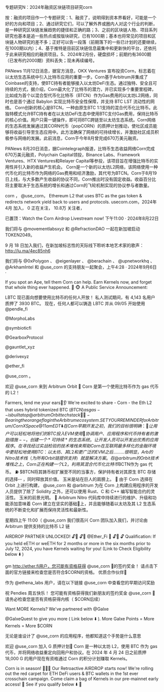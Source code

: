 专题研究N：2024年融资区块链项目研究corn


按：融资的项目作一个专题研究：1、融资了，说明得到资本界看好，可能是一个好的方向和项目；2、通过研究它们，可以了解外界或圈内人对这个行业的判断，是一种研究区块链发展趋势的捷径和正确的路；3、之前的区块链人物、项目系列研究也基本是追一些热点或按版块研究，已有1000期；基本也将常见的项目和区块链人物研究的差不多；正好可以告一段落（前期落下的一些已计划的还要继续，在1000期以内）；4、基于推特是目前区块链信息最集中和更新快的平台，还依托于此来研究相应的融资项目。5、2024年2月份，硬盘损坏；前期约有3600期（已发布约2000期）资料丢失；现未再续编号。

PANews 11月12日消息，据官方消息，OKX Ventures 宣布投资Corn，标志着在以太坊生态系统中引入比特币应用的重要一步。Corn基于Arbitrum并集成了Coinbase的支持，使BTC持有者能够接入以太坊DeFi生态。通过独特、安全且可持续的方式，据介绍，Corn最大化了比特币的潜力，并已实现多个重要里程碑，比如成为首个以混合型代币化比特币（BTCN）作为Gas费用的以太坊L2网络，同时也是首个通过 Babylon 实现比特币安全性保障，并支持 BTC LST 流动性的网络。
Corn创新的核心是BTCN，一种由原生BTC 1:1支持的混合代币化比特币。此独特模式允许BTC持有者在以太坊DeFi生态中使用BTC支付Gas费用，保持比特币的核心价值。用户只需一键操作，即可将BTC跨链至以太坊生态系统。Corn网络的生态系统发展通过其CORN代币（popCORN）的质押计划推动，使社区成员能够将收益引导至生态应用中。此方法确保了网络的可持续增长，并激励社区成员积极参与网络的发展。此前消息，Corn于今年8月曾完成670万美元融资。

PANews 8月20日消息，据Cointelegraph报道，比特币生态收益网络Corn完成670万美元融资，Polychain Capital领投，Binance Labs、Framework Ventures、HTX Ventures和Relayer Capital等参投，该项目旨在增强比特币的实用性并引入新的收益产生机会。
Corn是一个新的以太坊L2网络，该网络使用一种代币化的比特币作为网络的Gas费用和经济激励，其代号为BTCN。Corn于8月19日上线，与大多数产生收益的协议不同，Corn推出时没有固定收益。收益百分比将主要取决于生态系统的增长和通过Corn的飞轮机制实现的协议参与者数量。

corn
，
@use_corn，
Ethereum L2 that uses BTC as the gas token & redirects network yield back to users and protocols.
usecorn.com，2024年4月 加入，
0 正在关注，
10.8万 关注者，


已置顶：Watch the  Corn Airdrop Livestream now! 下午11:00 · 2024年8月22日

我们将与
@movementlabsxyz
和
@RefractionDAO
一起在新加坡启动 TOKEN2049。

9 月 18 日加入我们，在新加坡标志性的天际线下聆听本地艺术家的歌声： http://lu.ma/4ec85nh6

我们将与
@0xPolygon
 、 
@eigenlayer
 、 
@berachain
 、 
@upnetworkhq
 、 
@ArkhamIntel
和
@use_corn
的支持朋友一起聚会，上午4:28 · 2024年9月6日
·

If you spot an Ape, tell them Corn can help. Earn Kernels now, and forget that whole thing ever happened. 🌽 🐵
A Public Service Announcement:

LBTC 现已面向想要使用比特币的任何人开放！
私人测试期间，有 4,143 名用户质押了 3930 BTC。
现在，任何人都可以铸造 LBTC 并从 09/05 开始使用
@pendle_fi
 
@MorphoLabs
 
@symbioticfi
 
@GearboxProtocol
 
@gauntlet_xyz
 
@derivexyz
 
@ether_fi
 
@use_corn
 。

欢迎
@use_corn
来到 Arbitrum Orbit 🌽
Corn 是第一个使用比特币作为 gas 代币的 L2！

Farmers, lend me your ears🌽👂
We're excited to share - Corn - the Eth L2 that uses hybrid tokenized BTC ($BTCN) as gas -- is built atop 
@arbitrum
 Orbit tech stack🦾🌽 - Bearing the orange flag in the Arbitrum ecosystem.
SET YOUR REMINDER for Arbitrum/Corn X Space @ 11am EDT ⬇️
在 Corn 早期开发之初，我们的目标很明确：
🌽让用户可以轻松地将他们的 BTC 投入 EVM 使用
🌽协调用户、应用程序和代币持有者的激励措施-- ，创建一个*可持续*的生态系统，让开发人员可以开发出优秀的应用程序。
在寻找经过实战检验的技术堆栈来帮助 Corn 在互联网最多样化的金融环境中更轻松地使用 BTC：以太坊、其 L2 和更广泛的 EVM 之后……
...很明显，Arb 的 Nitro 技术栈（为所有 Orbit 链提供支持）就是解决方案。
在
@arbitrum
的 Orbit 技术堆栈之上，Corn 正在构建一个 L2，利用其混合代币化比特币$BCTN作为 gas 代币。 ⛽
$BTCN将其铸币权扩展至不同的当事方，保护持有者对其原生 BTC 存储的选择-- ，同时释放其价值。
玉米是站在巨人的肩膀上。 🦾
由于 Corn 选择在 Orbit 上进行构建， 
@use_corn
和
@arbitrum
为在 Corn 上构建应用程序的开发人员提供了除了 Solidity 之外，还可以使用 Rust、C 和 C++ 编写智能合约的灵活性。
玉米的前景光明。 🌅
Arbitrum Nitro 代码库中持续进行的维护、升级和功能添加意味着 Corn 建立在坚实的基础🧱上，并且能够随着以太坊及其 L2 生态系统的不断变化和扩展而保持灵活性和最新性。

星期四上午 11:00（ 
@use_corn
我们很高兴 Corn 团队加入我们，并讨论由 Arbitrum 提供支持的比特币 L2 链

AIRDROP PARTNER UNLOCKED!
🔓🌽 🔓🌽
@Ether_Fi
🌽 🔓🌽 🔓
Qualification:
If you held eETH or weETH for 2 months or more in the six months prior to July 12, 2024, you have Kernels waiting for you!
(Link to Check Eligibility below ⬇️ )

gm http://ether.fi用户，您可能有资格获得
@use_corn
 🌽的签约奖金！
请点击下面的官方链接来检查您是否符合$CORN的资格。
优质合作伙伴🤝

作为
@ethena_labs
用户，请在以下链接
@use_corn
中查看您的早期访问奖励

祝 Pendies 周五快乐！
您可能有资格获得我们新朋友的签约奖金
@use_corn
 🌽
请务必检查您是否有资格获得内核（ $CORN后续） 

Want MORE Kernels?  We've partnered with 
@Galxe

@GalxeQuest
 to give you more ( Link below ⬇️ ).
More Galxe Points = More Kernels = More $CORN 

无论是谁设计了
@use_corn
的应用程序，他都知道这个手势是什么意思

欢迎
@use_corn
加入 G 质押计划🌽
Corn 是一种以太坊 L2，使用 BTC 作为 gas 代币，并将网络收益重定向回用户和协议。在 2024 年 4 月 24 日之前质押 18,000 G 的用户现在有资格通过 Corn 的积分计划赚取 Kernels。

Corn is in season! 🌽🌽🌽
Our Retroactive AIRDROP starts now!
We're rolling out the red carpet for ETH DeFi users & BTC wallets in the 1st ever  crosschain campaign.
Come claim a bag of Kernels in our pre-mainnet early access!
🧵 See if you qualify below ⬇️ 🧵
